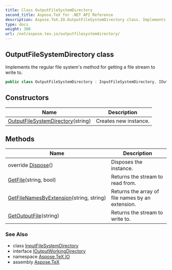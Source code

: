 ```yaml
---
title: Class OutputFileSystemDirectory
second_title: Aspose.TeX for .NET API Reference
description: Aspose.TeX.IO.OutputFileSystemDirectory class. Implements the regular file systems method for getting a file stream to write to
type: docs
weight: 300
url: /net/aspose.tex.io/outputfilesystemdirectory/
---
```

## OutputFileSystemDirectory class

Implements the regular file system's method for getting a file stream to write to.

```csharp
public class OutputFileSystemDirectory : InputFileSystemDirectory, IOutputWorkingDirectory
```

## Constructors

| Name | Description |
| --- | --- |
| [OutputFileSystemDirectory](outputfilesystemdirectory/)(string) | Creates new instance. |

## Methods

| Name | Description |
| --- | --- |
| override [Dispose](../../aspose.tex.io/outputfilesystemdirectory/dispose/)() | Disposes the instance. |
| [GetFile](../../aspose.tex.io/inputfilesystemdirectory/getfile/)(string, bool) | Returns the stream to read from. |
| [GetFileNamesByExtension](../../aspose.tex.io/inputfilesystemdirectory/getfilenamesbyextension/)(string, string) | Returns the array of file names by an extension. |
| [GetOutputFile](../../aspose.tex.io/outputfilesystemdirectory/getoutputfile/)(string) | Returns the stream to write to. |

### See Also

* class [InputFileSystemDirectory](../inputfilesystemdirectory/)
* interface [IOutputWorkingDirectory](../ioutputworkingdirectory/)
* namespace [Aspose.TeX.IO](../../aspose.tex.io/)
* assembly [Aspose.TeX](../../)


